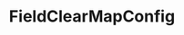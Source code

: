 ---
optionsClassName: FieldClearMapConfig
optionsClassFullName: MigrationTools._EngineV1.Configuration.FieldMap.FieldClearMapConfig
configurationSamples:
- name: default
  description: 
  code: >-
    {
      "$type": "FieldClearMapConfig",
      "WorkItemTypeName": "*",
      "targetField": "System.Description"
    }
  sampleFor: MigrationTools._EngineV1.Configuration.FieldMap.FieldClearMapConfig
description: Allows you to set an already populated field to Null. This will only work with fields that support null.
className: FieldClearMapConfig
typeName: FieldMaps
architecture: v2
options:
- parameterName: targetField
  type: String
  description: missng XML code comments
  defaultValue: missng XML code comments
- parameterName: WorkItemTypeName
  type: String
  description: missng XML code comments
  defaultValue: missng XML code comments
status: ready
processingTarget: Work Item
classFile: /src/MigrationTools/_EngineV1/Configuration/FieldMap/FieldClearMapConfig.cs
optionsClassFile: /src/MigrationTools/_EngineV1/Configuration/FieldMap/FieldClearMapConfig.cs

redirectFrom: []
layout: reference
toc: true
permalink: /Reference/v2/FieldMaps/FieldClearMapConfig/
title: FieldClearMapConfig
categories:
- FieldMaps
- v2
topics:
- topic: notes
  path: /docs/Reference/v2/FieldMaps/FieldClearMapConfig-notes.md
  exists: false
  markdown: ''
- topic: introduction
  path: /docs/Reference/v2/FieldMaps/FieldClearMapConfig-introduction.md
  exists: false
  markdown: ''

---